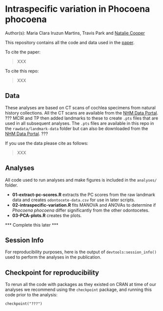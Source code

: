# Intraspecific variation in Phocoena phocoena
Author(s): Maria Clara Iruzun Martins, Travis Park and [Natalie Cooper](mailto:natalie.cooper.@nhm.ac.uk)  

This repository contains all the code and data used in the [paper](link).

To cite the paper: 
> XXX

To cite this repo: 
> XXX

## Data
These analyses are based on CT scans of cochlea specimens from natural history collections.
All the CT scans are available from the [NHM Data Portal](link). ???
MCIR and TP then added landmarks to these to create `.pts` files that are used in all subsequent analyses. 
The `.pts` files are available in this repo in the `rawdata/landmark-data` folder but can also be downloaded from the [NHM Data Portal](link). ???

If you use the data please cite as follows: 
> XXX

## Analyses
All code used to run analyses and make figures is included in the `analyses/` folder. 

* **01-extract-pc-scores.R** extracts the PC scores from the raw landmark data and creates `odontocete-data.csv` for use in later scripts.
* **02-intraspecific-variation.R** fits MANOVA and ANOVAs to determine if *Phocoena phocoena* differ significantly from the other odontocetes.
* **03-PCA-plots.R** creates the plots.  

*** Complete this later ***

## Session Info
For reproducibility purposes, here is the output of `devtools:session_info()` used to perform the analyses in the publication.

## Checkpoint for reproducibility
To rerun all the code with packages as they existed on CRAN at time of our analyses we recommend using the `checkpoint` package, and running this code prior to the analysis:

```{r}
checkpoint("???")
```


